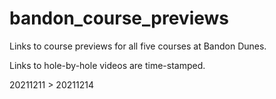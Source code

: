 # bandon_course_previews
Links to course previews for all five courses at Bandon Dunes.  

Links to hole-by-hole videos are time-stamped.  

20211211 > 20211214